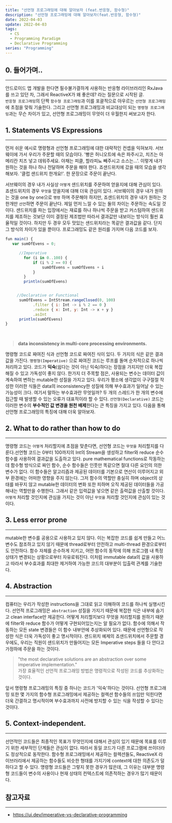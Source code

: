 ```yaml
---
title: "선언형 프로그래밍에 대해 알아보자 (feat.반응형, 함수형)"
description: "선언형 프로그래밍에 대해 알아보자(feat.반응형, 함수형)"
date: 2022-04-03
update: 2022-04-03
tags:
  - CS
  - Programming Paradigm
  - Declarative Programming
series: "Programming"
---
```


## 0. 들어가며..

---

안드로이드 앱 개발을 한다면 필수불가결하게 사용하는 반응형 라이브러리인 RxJava를 쓰고 있던 차, 그래서 ReactiveX가 왜 좋은데? 라는 질문으로 시작된 글. <br>
`반응형 프로그래밍`의 단짝 `함수형 프로그래밍`과 이를 포괄적으로 아우르는 `선언형 프로그래밍`에 초점을 맞춰 기술한다. 그리고 선언형 프로그래밍과 비교대상이 되는 `명령형 프로그래밍`과는 무슨 차이가 있고, 선언형 프로그래밍이 무엇이 더 우월한지 써보고자 한다.

## 1. Statements VS Expressions

---

먼저 쉬운 예시로 명령형과 선언형 프로그래밍에 대한 대략적인 컨셉을 익혀보자. 서브웨이에 가서 우리가 주문할 때의 모습이다.
'빵은 허니오트에 속은 파주시고, 치즈는 아메리칸 치즈 넣고 데워주세요. 야채는 피클, 할라피뇨 빼주시고 소스는...'. 이렇게 내가 원하는 것을 하나 하나 전달하며 주문을 해야 한다. 죠샌드위치에 갔을 때의 모습을 생각해보자. '클럽 샌드위치 한개요!'. 한 문장으로 주문이 끝난다.

서브웨이의 경우 내가 사실상 `어떻게` 샌드위치를 주문하여 얻을지에 대해 관심이 있다. 죠샌드위치의 경우 `무엇을` 얻을지에 대해 더욱 관심이 있다. 서브웨이의 경우 내가 원하는 것을 one by one으로 `명령` 하며 주문해야 하지만, 죠샌드위치의 경우 내가 원하는 것 한개만 `선언`하면 주문이 끝난다. 제일 먼저 느낄 수 있는 둘의 차이는 주문하는 속도일 것이다. 샌드위치를 파는 입장에서는 재료를 하나 하나씩 주문을 받고 커스텀하여 샌드위치를 제조하는 것보단 이미 결정된 제조법만 따라서 결과값만 내보이는 방식이 훨씬 효율적일 것이다.
하지만 두 경우 모두 맛있는 샌드위치라는 똑같은 결과값을 같다. 단지 그 방식의 차이가 있을 뿐이다. 프로그래밍도 같은 원리를 가지며 다음 코드를 보자.

```jsx
fun main() {
   var sumOfEvens = 0;

      //Imperative
        for (i in 0..100) {
            if (i % 2 == 0) {
                sumOfEvens = sumOfEvens + i
            }
        }
        println(sumOfEvens)


     //Declarative or Functional
      sumOfEvens = IntStream.rangeClosed(0, 100)
            .filter { i: Int -> i % 2 == 0 }
            .reduce { x: Int, y: Int -> x + y }
            .asInt
      println(sumOfEvens)
}
```

<br>

> **data inconsistency in multi-core processing environments.**

명령형 코드로 짜여진 식과 선언형 코드로 짜여진 식이 있다. 두 가지의 식은 같은 결과값을 가진다. `명령형(Imperative)` 으로 짜여진 코드는 루프를 돌며 순차적으로 하나씩 처리하고 있다. 코드가 **익숙**(쉽다는 것이 아닌 익숙)하다는 장점을 가지지만 더욱 복잡해질 수 있고 가독성이 좋지 않다. 한가지 더 주목할 점은, 사용되는 변수는 데이터 값이 계속하여 변하는 mutable한 성질을 가지고 있다. 우리가 평소에 생각없이 구구절절 작성한 이러한 식들은 data의 inconsistency한 성질에 의해 부수효과가 일어날 수 있는 가능성이 크다. 여기서 말하는 부수효과란 무엇일까?
두 개의 스레드가 한 개의 변수에 접근할 때 발생할 수 있는 오류가 대표적이라 할 수 있다. `선언형(Declarative)` 코드는 이러한 변수의 **부수적인 값 변경을 원천 배제**한다는 큰 특징을 가지고 있다. 다음을 통해 선언형 프로그래밍의 특징에 대해 더욱 알아보자.

## 2. What to do rather than how to do

---

명령형 코드는 `어떻게` 처리할지에 초점을 맞춘다면, 선언형 코드는 `무엇을` 처리할지를 다룬다.선언형 코드는 0부터 100까지의 Int의 Stream을 생성하고 filter와 reduce 순수함수를 사용하여 결과값을 도출하고 있다. pure mathematical functions로 작동하는데 함수형 방식으로 짜인 함수, 순수 함수들은 인풋만 똑같으면 절대 다른 요인의 의한 변수가 없다. 이 함수들은 알고리즘과 제공된 데이터를 기본으로 연산이 이루어지고 외부 환경에는 어떠한 영향을 주지 않는다. 그저 함수의 역할만 충실히 하며 object의 상태를 바꾸지 않고 mutable한 데이터의 변화 또한 피하며 오직 제공된 데이터들을 가공해내는 역할만을 수행한다. 그래서 같은 입력값을 넣으면 같은 출력값을 산출할 것이다. `어떻게` 처리할 것인지에 관심을 가지는 것이 아닌 `무엇을` 처리할 것인지에 관심이 있는 것이다.

## 3. Less error prone

---

mutable한 변수를 공용으로 사용하고 있지 않다. 이는 복잡한 코드를 쉽게 만들고 어느 변수도 참조하고 있지 않기 때문에 thread로부터 안전하고 multi-thread 환경으로부터도 안전하다. 함수 자체를 순수하게 지키고, 어떤 함수의 동작에 의해 프로그램 내 특정 상태가 변경되는 상황으로부터 자유로워진다. 이처럼 immutable data의 값을 사용하고 따라서 부수효과를 최대한 제거하여 가능한 코드의 대부분이 입출력 관계를 기술한다.

## 4. Abstraction

---

컴퓨터는 우리가 작성한 instructions을 그대로 읽고 이해하여 코드를 하나씩 실행시킨다. 선언적 프로그래밍은 `abstraction` 성질을 가지기 때문에 복잡한 식은 내부에 숨기고 clean interface만 제공한다. 어떻게 처리할지보다 무엇을 처리할지를 원하기 때문에 filter와 reduce 함수가 어떻게 구현되어있는지는 알 필요가 없다. 함수에 의해서 작동하는 모든 state 변경들은 이 함수 내부안에 추상화되어 있다. 때문에 선언형으로 작성한 식은 더욱 가독성이 좋고 명시적이다.
샌드위치 예제의 죠샌드위치에서 주문할 경우에도, 우리는 직원이 샌드위치가 만들어지는 모든 Imperative steps 들을 다 안다고 가정하에 주문을 하는 것이다.

> "the most declarative solutions are an abstraction over some imperative implementation." <br>
> 가장 효율적인 선언적 프로그래밍 방법은 명령적으로 작성된 코드를 추상화하는 것이다.

앞서 명령형 프로그래밍의 특징 중 하나는 코드가 '익숙'하다는 것이다. 선언형 프로그래밍 또한 몇 가지의 함수형 프로그래밍에서 제공하는 컬렉션 함수들의 쓰임만 익힌다면 더욱 간결하고 명시적이며 부수효과까지 사전에 방지할 수 있는 식을 작성할 수 있다는 것이다.

## 5. Context-independent.

---

선언적인 코드들은 최종적인 목표가 무엇인지에 대해서 관심이 있기 때문에 목표를 이루기 위한 세부적인 단계들은 관심이 없다. 따라서 동일 코드가 다른 프로그램에 쓰이더라도 정상적으로 동작한다. 함수형 프로그래밍에서 제공하는 컬렉션들도, ReactiveX 라이브러리에서 제공하는 함수들도 비슷한 형태를 가지기에 context에 대한 의존도가 덜 하다고 할 수 있다. 명령형 코드들은 그렇지 못한 경우가 많은데, 그 이유는 대부분 명령형 코드들이 변수의 사용이나 현재 상태의 컨텍스트에 의존적하는 경우가 많기 때문이다.

## 참고자료

---

- https://ui.dev/imperative-vs-declarative-programming
